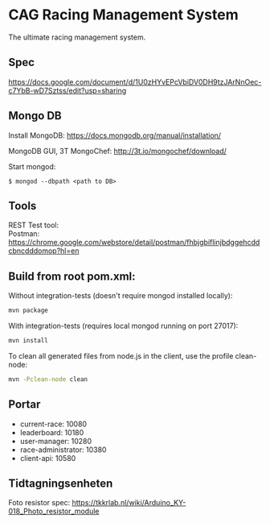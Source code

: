 CAG Racing Management System
==========================
The ultimate racing management system.

Spec
----
https://docs.google.com/document/d/1U0zHYvEPcVbiDV0DH9tzJArNnOec-c7YbB-wD7Sztss/edit?usp=sharing

Mongo DB
--------
Install MongoDB: https://docs.mongodb.org/manual/installation/

MongoDB GUI, 3T MongoChef: http://3t.io/mongochef/download/

Start mongod: 

    $ mongod --dbpath <path to DB>

Tools
-----
REST Test tool:<br>
Postman: https://chrome.google.com/webstore/detail/postman/fhbjgbiflinjbdggehcddcbncdddomop?hl=en

Build from root pom.xml:
------------------------
Without integration-tests (doesn't require mongod installed locally):

```sh
mvn package
```

With integration-tests (requires local mongod running on port 27017):

```sh
mvn install
```

To clean all generated files from node.js in the client, use the profile clean-node:

```sh
mvn -Pclean-node clean
```


Portar
------
* current-race: 10080
* leaderboard: 10180
* user-manager: 10280
* race-administrator: 10380
* client-api: 10580

Tidtagningsenheten
-------------------
Foto resistor spec: https://tkkrlab.nl/wiki/Arduino_KY-018_Photo_resistor_module
